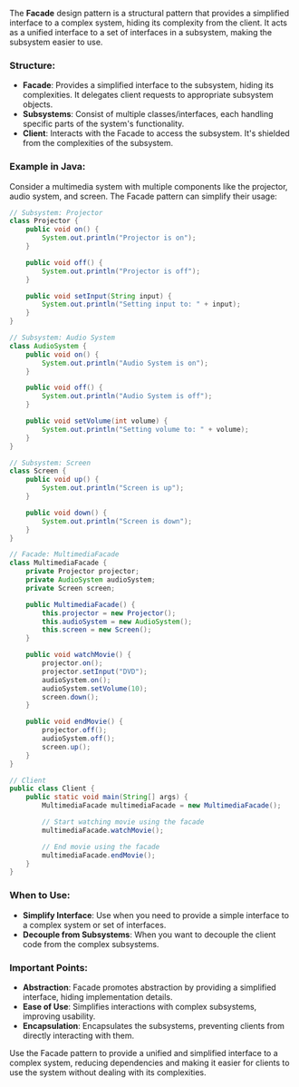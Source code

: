 The **Facade** design pattern is a structural pattern that provides a simplified interface to a complex system, hiding its complexity from the client. It acts as a unified interface to a set of interfaces in a subsystem, making the subsystem easier to use.

### Structure:
- **Facade**: Provides a simplified interface to the subsystem, hiding its complexities. It delegates client requests to appropriate subsystem objects.
- **Subsystems**: Consist of multiple classes/interfaces, each handling specific parts of the system's functionality.
- **Client**: Interacts with the Facade to access the subsystem. It's shielded from the complexities of the subsystem.

### Example in Java:
Consider a multimedia system with multiple components like the projector, audio system, and screen. The Facade pattern can simplify their usage:

```java
// Subsystem: Projector
class Projector {
    public void on() {
        System.out.println("Projector is on");
    }

    public void off() {
        System.out.println("Projector is off");
    }

    public void setInput(String input) {
        System.out.println("Setting input to: " + input);
    }
}

// Subsystem: Audio System
class AudioSystem {
    public void on() {
        System.out.println("Audio System is on");
    }

    public void off() {
        System.out.println("Audio System is off");
    }

    public void setVolume(int volume) {
        System.out.println("Setting volume to: " + volume);
    }
}

// Subsystem: Screen
class Screen {
    public void up() {
        System.out.println("Screen is up");
    }

    public void down() {
        System.out.println("Screen is down");
    }
}

// Facade: MultimediaFacade
class MultimediaFacade {
    private Projector projector;
    private AudioSystem audioSystem;
    private Screen screen;

    public MultimediaFacade() {
        this.projector = new Projector();
        this.audioSystem = new AudioSystem();
        this.screen = new Screen();
    }

    public void watchMovie() {
        projector.on();
        projector.setInput("DVD");
        audioSystem.on();
        audioSystem.setVolume(10);
        screen.down();
    }

    public void endMovie() {
        projector.off();
        audioSystem.off();
        screen.up();
    }
}

// Client
public class Client {
    public static void main(String[] args) {
        MultimediaFacade multimediaFacade = new MultimediaFacade();

        // Start watching movie using the facade
        multimediaFacade.watchMovie();

        // End movie using the facade
        multimediaFacade.endMovie();
    }
}
```

### When to Use:
- **Simplify Interface**: Use when you need to provide a simple interface to a complex system or set of interfaces.
- **Decouple from Subsystems**: When you want to decouple the client code from the complex subsystems.

### Important Points:
- **Abstraction**: Facade promotes abstraction by providing a simplified interface, hiding implementation details.
- **Ease of Use**: Simplifies interactions with complex subsystems, improving usability.
- **Encapsulation**: Encapsulates the subsystems, preventing clients from directly interacting with them.

Use the Facade pattern to provide a unified and simplified interface to a complex system, reducing dependencies and making it easier for clients to use the system without dealing with its complexities.
